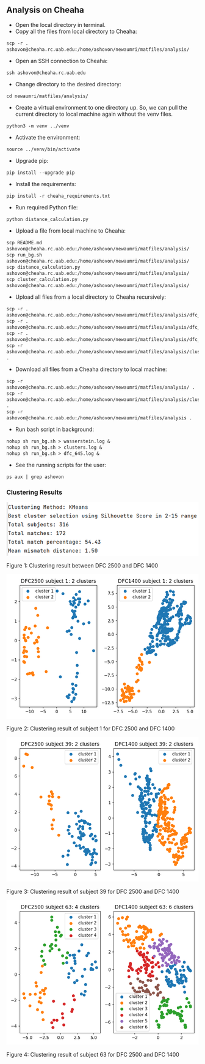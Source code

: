 ## Analysis on Cheaha
- Open the local directory in terminal.
- Copy all the files from local directory to Cheaha:
```
scp -r . ashovon@cheaha.rc.uab.edu:/home/ashovon/newaumri/matfiles/analysis/
```
- Open an SSH connection to Cheaha:
```
ssh ashovon@cheaha.rc.uab.edu
```
- Change directory to the desired directory:
```
cd newaumri/matfiles/analysis/
```
- Create a virtual environment to one directory up. 
So, we can pull the current directory to local machine again without the venv files.
```
python3 -m venv ../venv
```
- Activate the environment:
```
source ../venv/bin/activate
```
- Upgrade pip:
```
pip install --upgrade pip
```
- Install the requirements:
```
pip install -r cheaha_requirements.txt
```
- Run required Python file:
```
python distance_calculation.py
```

- Upload a file from local machine to Cheaha:
```
scp README.md ashovon@cheaha.rc.uab.edu:/home/ashovon/newaumri/matfiles/analysis/
scp run_bg.sh ashovon@cheaha.rc.uab.edu:/home/ashovon/newaumri/matfiles/analysis/
scp distance_calculation.py ashovon@cheaha.rc.uab.edu:/home/ashovon/newaumri/matfiles/analysis/
scp cluster_calculation.py ashovon@cheaha.rc.uab.edu:/home/ashovon/newaumri/matfiles/analysis/
```
- Upload all files from a local directory to Cheaha recursively:
```
scp -r . ashovon@cheaha.rc.uab.edu:/home/ashovon/newaumri/matfiles/analysis/dfc_1400_subjects_distance_matrix/
scp -r . ashovon@cheaha.rc.uab.edu:/home/ashovon/newaumri/matfiles/analysis/dfc_1400_subjects_mds/
scp -r . ashovon@cheaha.rc.uab.edu:/home/ashovon/newaumri/matfiles/analysis/dfc_2500_subjects_mds/
scp -r ashovon@cheaha.rc.uab.edu:/home/ashovon/newaumri/matfiles/analysis/clusters_kmeans/ . 
```

- Download all files from a Cheaha directory to local machine:
```
scp -r ashovon@cheaha.rc.uab.edu:/home/ashovon/newaumri/matfiles/analysis/ .
scp -r ashovon@cheaha.rc.uab.edu:/home/ashovon/newaumri/matfiles/analysis/clusters_kmeans .
scp -r ashovon@cheaha.rc.uab.edu:/home/ashovon/newaumri/matfiles/analysis .

```
- Run bash script in background:
```
nohup sh run_bg.sh > wasserstein.log &
nohup sh run_bg.sh > clusters.log &
nohup sh run_bg.sh > dfc_645.log &
```
- See the running scripts for the user:
```
ps aux | grep ashovon
```

### Clustering Results

![Clustering result between DFC 2500 and DFC 1400](../../screenshots/clustering_result.png)

Figure 1: Clustering result between DFC 2500 and DFC 1400

![Clustering sample 1](clusters_kmeans/subject_1.png)

Figure 2: Clustering result of subject 1 for DFC 2500 and DFC 1400

![Clustering sample 2](clusters_kmeans/subject_39.png)

Figure 3: Clustering result of subject 39 for DFC 2500 and DFC 1400

![Clustering sample 63](clusters_kmeans/subject_63.png)

Figure 4: Clustering result of subject 63 for DFC 2500 and DFC 1400